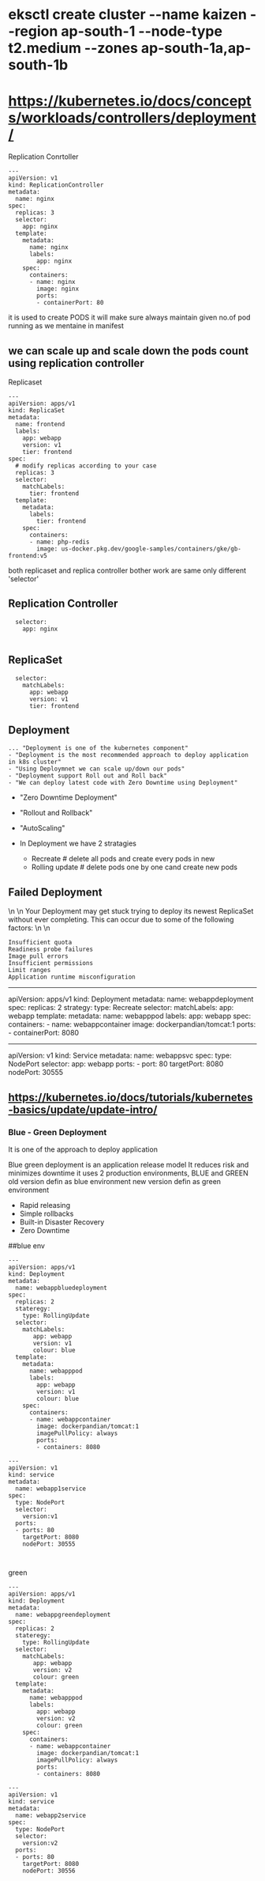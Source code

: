 #  eksctl create cluster --name kaizen --region ap-south-1  --node-type t2.medium --zones ap-south-1a,ap-south-1b

# https://kubernetes.io/docs/concepts/workloads/controllers/deployment/

Replication Conrtoller
```
---
apiVersion: v1
kind: ReplicationController
metadata:
  name: nginx
spec:
  replicas: 3
  selector:
    app: nginx
  template:
    metadata:
      name: nginx
      labels:
        app: nginx
    spec:
      containers:
      - name: nginx
        image: nginx
        ports:
        - containerPort: 80

```

it is used to create PODS
it will make sure always maintain given no.of pod running  as we mentaine in manifest


we can scale up and scale down the pods count using replication controller
------------------------------------------------------------
Replicaset
```
---
apiVersion: apps/v1
kind: ReplicaSet
metadata:
  name: frontend
  labels:
    app: webapp
    version: v1
    tier: frontend
spec:
  # modify replicas according to your case
  replicas: 3
  selector:
    matchLabels:
      tier: frontend
  template:
    metadata:
      labels:
        tier: frontend
    spec:
      containers:
      - name: php-redis
        image: us-docker.pkg.dev/google-samples/containers/gke/gb-frontend:v5

```
both replicaset and replica controller bother work are same only different 'selector'

## Replication Controller
```
  selector:
    app: nginx
 
```

## ReplicaSet
```
  selector:
    matchLabels:
      app: webapp
      version: v1		
      tier: frontend
```

Deployment
----------
	... "Deployment is one of the kubernetes component" 
	- "Deployment is the most recommended approach to deploy application in k8s cluster" 
	- "Using Deploymnet we can scale up/down our pods"  
	- "Deployment support Roll out and Roll back"  
	- "We can deploy latest code with Zero Downtime using Deployment" 

- "Zero Downtime Deployment"  
- "Rollout and Rollback"  
- "AutoScaling"  

- In Deployment we have 2 stratagies  
	* Recreate	 # delete all pods and create every pods in new	
	* Rolling update # delete pods one by one cand create new pods




## Failed Deployment  
 \n
  \n
Your Deployment may get stuck trying to deploy its newest ReplicaSet without ever completing. This can occur due to some of the following factors:
 \n
  \n
```
Insufficient quota
Readiness probe failures
Image pull errors
Insufficient permissions
Limit ranges
Application runtime misconfiguration
```

---
apiVersion: apps/v1
kind: Deployment
metadata:
  name: webappdeployment
spec:
  replicas: 2
  strategy:
    type: Recreate
  selector:
    matchLabels:
      app: webapp
  template:
    metadata:
      name: webapppod
      labels:
        app: webapp
    spec:
      containers:
      - name: webappcontainer
        image: dockerpandian/tomcat:1
        ports:
          - containerPort: 8080  

---
apiVersion: v1
kind: Service
metadata:
  name: webappsvc
spec:
  type: NodePort
  selector:
    app: webapp
  ports:
    - port: 80
      targetPort: 8080
      nodePort: 30555 


  
## https://kubernetes.io/docs/tutorials/kubernetes-basics/update/update-intro/	

### Blue - Green Deployment

It is one of the approach to deploy application

Blue green deployment is an application release model
It reduces risk and minimizes downtime
it uses 2 production environments, BLUE and GREEN
old version defin as blue environment
new version defin as green environment

* Rapid releasing
* Simple rollbacks
* Built-in Disaster Recovery
* Zero Downtime

##blue env

```
---
apiVersion: apps/v1
kind: Deployment
metadata:
  name: webappbluedeployment
spec:
  replicas: 2
  stateregy:
    type: RollingUpdate
  selector:
    matchLabels:
       app: webapp
       version: v1
       colour: blue
  template:
    metadata:
      name: webapppod
      labels:
        app: webapp
        version: v1
        colour: blue
    spec:
      containers:
      - name: webappcontainer
        image: dockerpandian/tomcat:1
        imagePullPolicy: always
        ports:
        - containers: 8080 
    
---
apiVersion: v1
kind: service
metadata:
  name: webapp1service
spec:
  type: NodePort
  selector:
    version:v1
  ports:
  - ports: 80
    targetPort: 8080
    nodePort: 30555



```

green
```
---
apiVersion: apps/v1
kind: Deployment
metadata:
  name: webappgreendeployment
spec:
  replicas: 2
  stateregy:
    type: RollingUpdate
  selector:
    matchLabels:
       app: webapp
       version: v2
       colour: green
  template:
    metadata:
      name: webapppod
      labels:
        app: webapp
        version: v2
        colour: green
    spec:
      containers:
      - name: webappcontainer
        image: dockerpandian/tomcat:1
        imagePullPolicy: always
        ports:
        - containers: 8080 
    
---
apiVersion: v1
kind: service
metadata:
  name: webapp2service
spec:
  type: NodePort
  selector:
    version:v2
  ports:
  - ports: 80
    targetPort: 8080
    nodePort: 30556
```

